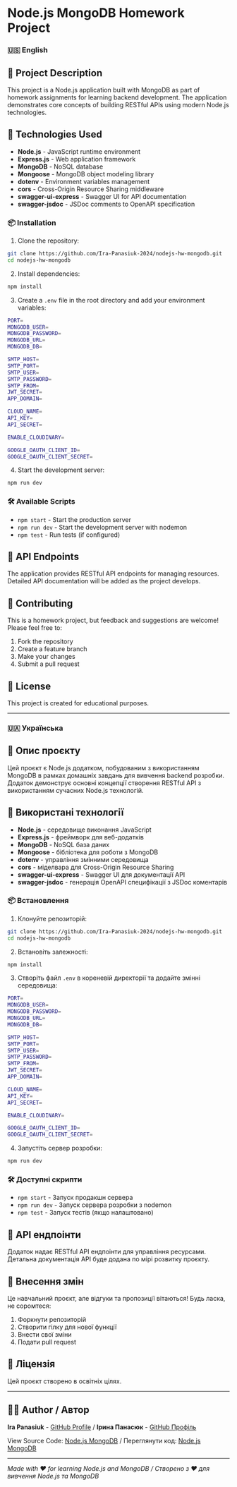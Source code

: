 # Node.js MongoDB Homework Project

### 🇺🇸 English

## 📝 Project Description

This project is a Node.js application built with MongoDB as part of homework assignments for learning backend development. The application demonstrates core concepts of building RESTful APIs using modern Node.js technologies.

## 🚀 Technologies Used

- **Node.js** - JavaScript runtime environment
- **Express.js** - Web application framework
- **MongoDB** - NoSQL database
- **Mongoose** - MongoDB object modeling library
- **dotenv** - Environment variables management
- **cors** - Cross-Origin Resource Sharing middleware
- **swagger-ui-express** - Swagger UI for API documentation
- **swagger-jsdoc** - JSDoc comments to OpenAPI specification

### 📦 Installation

1. Clone the repository:

```bash
git clone https://github.com/Ira-Panasiuk-2024/nodejs-hw-mongodb.git
cd nodejs-hw-mongodb
```

2. Install dependencies:

```bash
npm install
```

3. Create a `.env` file in the root directory and add your environment variables:

```bash
PORT=
MONGODB_USER=
MONGODB_PASSWORD=
MONGODB_URL=
MONGODB_DB=

SMTP_HOST=
SMTP_PORT=
SMTP_USER=
SMTP_PASSWORD=
SMTP_FROM=
JWT_SECRET=
APP_DOMAIN=

CLOUD_NAME=
API_KEY=
API_SECRET=

ENABLE_CLOUDINARY=

GOOGLE_OAUTH_CLIENT_ID=
GOOGLE_OAUTH_CLIENT_SECRET=
```

4. Start the development server:

```bash
npm run dev
```

### 🛠️ Available Scripts

- `npm start` - Start the production server
- `npm run dev` - Start the development server with nodemon
- `npm test` - Run tests (if configured)

## 🔧 API Endpoints

The application provides RESTful API endpoints for managing resources. Detailed API documentation will be added as the project develops.

## 🤝 Contributing

This is a homework project, but feedback and suggestions are welcome! Please feel free to:

1. Fork the repository
2. Create a feature branch
3. Make your changes
4. Submit a pull request

## 📄 License

This project is created for educational purposes.

---

### 🇺🇦 Українська

## 📝 Опис проєкту

Цей проєкт є Node.js додатком, побудованим з використанням MongoDB в рамках домашніх завдань для вивчення backend розробки. Додаток демонструє основні концепції створення RESTful API з використанням сучасних Node.js технологій.

## 🚀 Використані технології

- **Node.js** - середовище виконання JavaScript
- **Express.js** - фреймворк для веб-додатків
- **MongoDB** - NoSQL база даних
- **Mongoose** - бібліотека для роботи з MongoDB
- **dotenv** - управління змінними середовища
- **cors** - міделвара для Cross-Origin Resource Sharing
- **swagger-ui-express** - Swagger UI для документації API
- **swagger-jsdoc** - генерація OpenAPI специфікації з JSDoc коментарів

### 📦 Встановлення

1. Клонуйте репозиторій:

```bash
git clone https://github.com/Ira-Panasiuk-2024/nodejs-hw-mongodb.git
cd nodejs-hw-mongodb
```

2. Встановіть залежності:

```bash
npm install
```

3. Створіть файл `.env` в кореневій директорії та додайте змінні середовища:

```bash
PORT=
MONGODB_USER=
MONGODB_PASSWORD=
MONGODB_URL=
MONGODB_DB=

SMTP_HOST=
SMTP_PORT=
SMTP_USER=
SMTP_PASSWORD=
SMTP_FROM=
JWT_SECRET=
APP_DOMAIN=

CLOUD_NAME=
API_KEY=
API_SECRET=

ENABLE_CLOUDINARY=

GOOGLE_OAUTH_CLIENT_ID=
GOOGLE_OAUTH_CLIENT_SECRET=
```

4. Запустіть сервер розробки:

```bash
npm run dev
```

### 🛠️ Доступні скрипти

- `npm start` - Запуск продакшн сервера
- `npm run dev` - Запуск сервера розробки з nodemon
- `npm test` - Запуск тестів (якщо налаштовано)

## 🔧 API ендпоінти

Додаток надає RESTful API ендпоінти для управління ресурсами. Детальна документація API буде додана по мірі розвитку проєкту.

## 🤝 Внесення змін

Це навчальний проєкт, але відгуки та пропозиції вітаються! Будь ласка, не соромтеся:

1. Форкнути репозиторій
2. Створити гілку для нової функції
3. Внести свої зміни
4. Подати pull request

## 📄 Ліцензія

Цей проєкт створено в освітніх цілях.

---

## 👩‍💻 Author / Автор

**Ira Panasiuk** - [GitHub Profile](https://github.com/Ira-Panasiuk-2024) / **Ірина Панасюк** - [GitHub Профіль](https://github.com/Ira-Panasiuk-2024)

View Source Code: [Node.js MongoDB](https://github.com/Ira-Panasiuk-2024/nodejs-hw-mongodb) / Переглянути код: [Node.js MongoDB](https://github.com/Ira-Panasiuk-2024/nodejs-hw-mongodb)

---

_Made with ❤️ for learning Node.js and MongoDB / Створено з ❤️ для вивчення Node.js та MongoDB_
